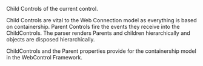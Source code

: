 ﻿Child Controls of the current control.

Child Controls are vital to the Web Connection model as everything is based on containership. Parent Controls fire the events they receive into the ChildControls. The parser renders Parents and children hierarchically and objects are disposed hierarchically. 

ChildControls and the Parent properties provide for the containership model in the WebControl Framework.